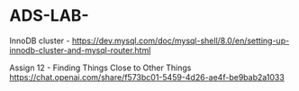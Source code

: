 # ADS-LAB-

InnoDB cluster - https://dev.mysql.com/doc/mysql-shell/8.0/en/setting-up-innodb-cluster-and-mysql-router.html


Assign 12 - Finding Things Close to Other Things https://chat.openai.com/share/f573bc01-5459-4d26-ae4f-be9bab2a1033
